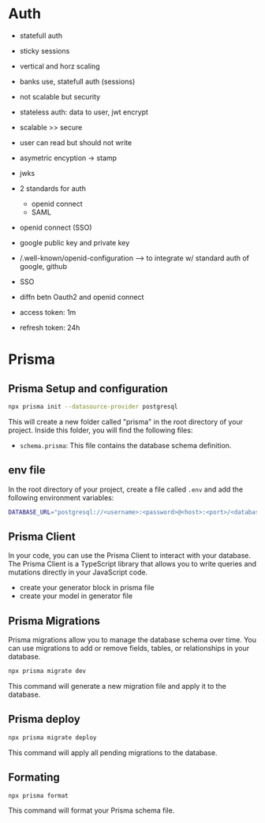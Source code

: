 # Auth
- statefull auth
- sticky sessions
- vertical and horz scaling
- banks use, statefull auth (sessions)
- not scalable but security

- stateless auth: data to user, jwt encrypt
- scalable >> secure
- user can read but should not write
- asymetric encyption -> stamp 
- jwks

- 2 standards for auth
    - openid connect
    - SAML
- openid connect (SSO)
- google public key and private key
- /.well-known/openid-configuration  --> to integrate w/ standard auth of google, github
- SSO
- diffn betn Oauth2 and openid connect
- access token: 1m
- refresh token: 24h


# Prisma

## Prisma Setup and configuration

```bash
npx prisma init --datasource-provider postgresql
```

This will create a new folder called "prisma" in the root directory of your project. Inside this folder, you will find the following files:

- `schema.prisma`: This file contains the database schema definition.

## env file

In the root directory of your project, create a file called `.env` and add the following environment variables:

```bash
DATABASE_URL="postgresql://<username>:<password>@<host>:<port>/<database>"
```

## Prisma Client

In your code, you can use the Prisma Client to interact with your database. The Prisma Client is a TypeScript library that allows you to write queries and mutations directly in your JavaScript code.

- create your generator block in prisma file
- create your model in generator file

## Prisma Migrations

Prisma migrations allow you to manage the database schema over time. You can use migrations to add or remove fields, tables, or relationships in your database.

```bash
npx prisma migrate dev
```

This command will generate a new migration file and apply it to the database.

## Prisma deploy

```bash
npx prisma migrate deploy
```

This command will apply all pending migrations to the database.

## Formating

```bash
npx prisma format
```

This command will format your Prisma schema file.
